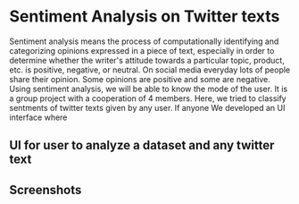 
# Sentiment Analysis on Twitter texts

Sentiment analysis means the process of computationally identifying and categorizing opinions expressed in a piece of text, especially in order to determine whether the writer's attitude towards a particular topic, product, etc. is positive, negative, or neutral. On social media everyday lots of people share their opinion. Some opinions are positive and some are negative. Using sentiment analysis, we will be able to know the mode of the user. 
It is a group project with a cooperation of 4 members. Here,
we tried to classify sentments of twitter texts given by any user. If anyone  We developed an UI interface where 


## UI for user to analyze a dataset and any twitter text



## Screenshots